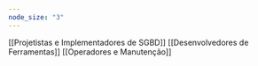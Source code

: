 ```yaml
---
node_size: "3"
---
```

[[Projetistas e Implementadores de SGBD]]
[[Desenvolvedores de Ferramentas]]
[[Operadores e Manutenção]]